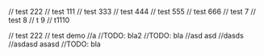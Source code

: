 // test 222
// test 111
// test 333
// test 444
// test 555
// test 666
// test 7
// test 8
// t 9
// t1110

// test 222
// test demo
//a
//TODO: bla2
//TODO: bla
//asd asd
//dasds
//asdasd
asasd
//TODO: bla
